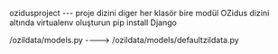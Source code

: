 ozidusproject --- proje dizini
diger her klasör bire modül
OZidus dizini altında virtualenv oluşturun
pip install Django

/ozildata/models.py ----> /ozildata/models/defaultzildata.py